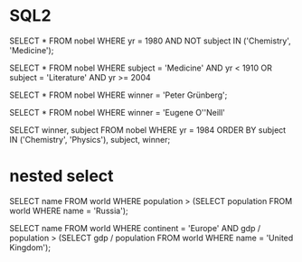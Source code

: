 # SQL2

SELECT *
FROM nobel
WHERE yr = 1980 AND NOT subject IN ('Chemistry', 'Medicine');


SELECT *
FROM nobel
WHERE subject = 'Medicine' AND yr < 1910 OR
subject = 'Literature' AND yr >= 2004 


SELECT * 
FROM nobel
WHERE winner = 'Peter Grünberg'; 


SELECT *
FROM nobel
WHERE winner = 'Eugene O''Neill'


SELECT winner, subject
FROM nobel
WHERE yr = 1984 
ORDER BY subject IN ('Chemistry', 'Physics'), subject, winner;

# nested select
SELECT name
FROM world
WHERE population > (SELECT population FROM world WHERE name = 'Russia');


SELECT name 
FROM world
WHERE continent = 'Europe' AND gdp / population > (SELECT gdp / population FROM world WHERE name = 'United Kingdom');
